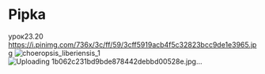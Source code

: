 # Pipka
урок23.20
https://i.pinimg.com/736x/3c/ff/59/3cff5919acb4f5c32823bcc9de1e3965.jpg
![choeropsis_liberiensis_1](https://github.com/user-attachments/assets/28f718e0-2002-45f7-9e78-de223d40a93c)
![Uploading 1b062c231bd9bde878442debbd00528e.jpg…]()
